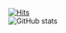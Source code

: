 [![Hits](https://hits.seeyoufarm.com/api/count/incr/badge.svg?url=https%3A%2F%2Fgithub.com%2Fdonghankim&count_bg=%2300B830&title_bg=%23555555&icon=neovim.svg&icon_color=%23FFFFFF&title=visitors&edge_flat=false)](https://hits.seeyoufarm.com)
<br>
![GitHub stats](https://github-readme-stats.vercel.app/api?username=donghankim&show_icons=true&count_private=true&hide=issues,contribs&theme=transparent)
